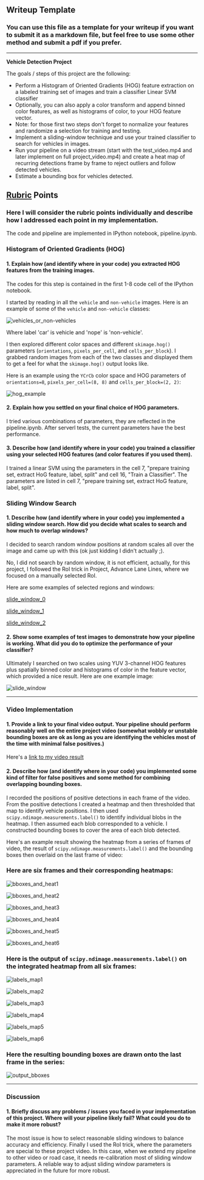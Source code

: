 ## Writeup Template
### You can use this file as a template for your writeup if you want to submit it as a markdown file, but feel free to use some other method and submit a pdf if you prefer.

---

**Vehicle Detection Project**

The goals / steps of this project are the following:

* Perform a Histogram of Oriented Gradients (HOG) feature extraction on a labeled training set of images and train a classifier Linear SVM classifier
* Optionally, you can also apply a color transform and append binned color features, as well as histograms of color, to your HOG feature vector. 
* Note: for those first two steps don't forget to normalize your features and randomize a selection for training and testing.
* Implement a sliding-window technique and use your trained classifier to search for vehicles in images.
* Run your pipeline on a video stream (start with the test_video.mp4 and later implement on full project_video.mp4) and create a heat map of recurring detections frame by frame to reject outliers and follow detected vehicles.
* Estimate a bounding box for vehicles detected.

[//]: # (Image References)
[image1]: ./output_images/car_not_car.png
[image2]: ./output_images/HOG_example.png
[image3_0]: ./output_images/sliding_windows0.png
[image3_1]: ./output_images/sliding_windows2.png
[image3_2]: ./output_images/sliding_windows3.png
[image4]: ./output_images/sliding_window.png
[image5_1]: ./examples/bboxes_and_heat1.png
[image5_2]: ./examples/bboxes_and_heat2.png
[image5_3]: ./examples/bboxes_and_heat3
[image5_4]: ./examples/bboxes_and_heat4
[image5_5]: ./examples/bboxes_and_heat5
[image5_6]: ./examples/bboxes_and_heat6
[image6_1]: ./examples/labels_map.png
[image6_2]: ./examples/labels_map2
[image6_3]: ./examples/labels_map3
[image6_4]: ./examples/labels_map4
[image6_5]: ./examples/labels_map5
[image6_6]: ./examples/labels_map6
[image7]: ./examples/output_bboxes.png
[video1]: ./project_video.mp4

## [Rubric](https://review.udacity.com/#!/rubrics/513/view) Points
### Here I will consider the rubric points individually and describe how I addressed each point in my implementation.  

The code and pipeline are implemented in IPython notebook, pipeline.ipynb.

### Histogram of Oriented Gradients (HOG)

#### 1. Explain how (and identify where in your code) you extracted HOG features from the training images.

The codes for this step is contained in the first 1-8 code cell of the IPython notebook.

I started by reading in all the `vehicle` and `non-vehicle` images.  Here is an example of some of the `vehicle` and `non-vehicle` classes:

![vehicles_or_non-vehicles][image1]

Where label 'car' is vehicle and 'nope' is 'non-vehicle'.  

I then explored different color spaces and different `skimage.hog()` parameters (`orientations`, `pixels_per_cell`, and `cells_per_block`).  I grabbed random images from each of the two classes and displayed them to get a feel for what the `skimage.hog()` output looks like.

Here is an example using the `YCrCb` color space and HOG parameters of `orientations=8`, `pixels_per_cell=(8, 8)` and `cells_per_block=(2, 2)`:

![hog_example][image2]

#### 2. Explain how you settled on your final choice of HOG parameters.

I tried various combinations of parameters, they are reflected in the pipeline.ipynb. After serverl tests, the current parameters have the best performance.

#### 3. Describe how (and identify where in your code) you trained a classifier using your selected HOG features (and color features if you used them).

I trained a linear SVM using the parameters in the cell 7, "prepare training set, extract HoG feature, label, split" and cell 16, "Train a Classifier". 
The parameters are listed in cell 7, "prepare training set, extract HoG feature, label, split".

### Sliding Window Search

#### 1. Describe how (and identify where in your code) you implemented a sliding window search.  How did you decide what scales to search and how much to overlap windows?

I decided to search random window positions at random scales all over the image and came up with this (ok just kidding I didn't actually ;).

No, I did not search by random window, it is not efficient, actually, for this project, I followed the RoI trick in Project, Advance Lane Lines, where we focused on a manually selected RoI.

Here are some examples of selected regions and windows:

[slide_window_0][image3_0]

[slide_window_1][image3_1]

[slide_window_2][image3_2]

#### 2. Show some examples of test images to demonstrate how your pipeline is working.  What did you do to optimize the performance of your classifier?

Ultimately I searched on two scales using YUV 3-channel HOG features plus spatially binned color and histograms of color in the feature vector, which provided a nice result.  Here are one example image:

![slide_window][image4]

---

### Video Implementation

#### 1. Provide a link to your final video output.  Your pipeline should perform reasonably well on the entire project video (somewhat wobbly or unstable bounding boxes are ok as long as you are identifying the vehicles most of the time with minimal false positives.)
Here's a [link to my video result](./project_video.mp4)


#### 2. Describe how (and identify where in your code) you implemented some kind of filter for false positives and some method for combining overlapping bounding boxes.

I recorded the positions of positive detections in each frame of the video.  From the positive detections I created a heatmap and then thresholded that map to identify vehicle positions.  I then used `scipy.ndimage.measurements.label()` to identify individual blobs in the heatmap.  I then assumed each blob corresponded to a vehicle.  I constructed bounding boxes to cover the area of each blob detected.  

Here's an example result showing the heatmap from a series of frames of video, the result of `scipy.ndimage.measurements.label()` and the bounding boxes then overlaid on the last frame of video:

### Here are six frames and their corresponding heatmaps:

![bboxes_and_heat1][image5_1]

![bboxes_and_heat2][image5_2]

![bboxes_and_heat3][image5_3]

![bboxes_and_heat4][image5_4]

![bboxes_and_heat5][image5_5]

![bboxes_and_heat6][image5_6]


### Here is the output of `scipy.ndimage.measurements.label()` on the integrated heatmap from all six frames:

![labels_map1][image6_1]

![labels_map2][image6_2]

![labels_map3][image6_3]

![labels_map4][image6_4]

![labels_map5][image6_5]

![labels_map6][image6_6]


### Here the resulting bounding boxes are drawn onto the last frame in the series:

![output_bboxes][image7]

---

### Discussion

#### 1. Briefly discuss any problems / issues you faced in your implementation of this project.  Where will your pipeline likely fail?  What could you do to make it more robust?

The most issue is how to select reasonable sliding windows to balance accuracy and efficiency. Finally I used the RoI trick, where the parameters are special to these project video. 
In this case, when we extend my pipeline to other video or road case, it needs re-calibration most of sliding window parameters.
A reliable way to adjust sliding window parameters is appreciated in the future for more robust.
